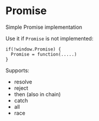 # Promise
Simple Promise implementation

Use it if `Promise` is not implemented:

    if(!window.Promise) {
      Promise = function(.....)
    }
    
Supports:
- resolve
- reject
- then (also in chain)
- catch
- all
- race
